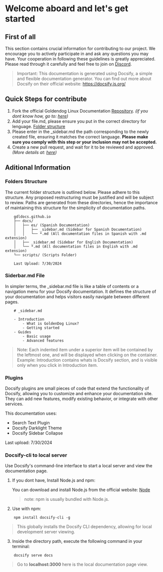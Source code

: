 # Welcome aboard and let's get started

## First of all

This section contains crucial information for contributing to our project. We encourage you to actively participate in and ask any questions you may have. Your cooperation in following these guidelines is greatly appreciated. Please read through it carefully and feel free to join on [Discord](https://discord.gg/hHfpgt3M).

> Important: This documentation is generated using Docsify, a simple and flexible documentation generator. You can find out more about Docsify on their official website: https://docsify.js.org/

## Quick Steps for contribute

1. Fork the official Goldendog Linux Documentation [Repository](https://github.com/gdldocs/gdldocs.github.io). _(if you dont know how, go to: [here](how-to-fork.md))_
2. Add your file.md, please ensure you put in the correct directory for lenguage. [Folder structure](how-contribute.md#Folder-Structure)
3. Please enter in the _sidebar.md the path corresponding to the newly created file, ensuring it matches the correct language. __Please make sure you comply with this step or your inclusion may not be accepted.__
4. Create a new pull request, and wait for it to be reviewed and approved. _(More details at: [here](how-to-fork.md#inital-steps))_

## Aditional Information

### Folders Structure

The current folder structure is outlined below. Please adhere to this structure. Any proposed restructuring must be justified and will be subject to review. Paths are generated from these directories, hence the importance of maintaining this structure for the simplicity of documentation paths.

```
    gdldocs.github.io
    ├── docs/
    │   ├── es/ (Spanish Documentation)
    │   │   ├── _sidebar.md (Sidebar for Spanish Documentation)
    │   │   └── *.md (All documentation files in Spanish with .md extension)
    │   ├── _sidebar.md (Sidebar for English Documentation)
    │   └── *.md (All documentation files in English with .md extension)
    └── scripts/ (Scripts Folder)

    Last Upload: 7/30/2024
```


### Siderbar.md File

In simpler terms, the _sidebar.md file is like a table of contents or a navigation menu for your Docsify documentation. It defines the structure of your documentation and helps visitors easily navigate between different pages.

```
    # _sidebar.md

    - Introduction
        - What is GoldenDog Linux?
        - Getting started
    - Guides
        - Basic usage
        - Advanced features
```

> Note: Each indented item under a superior item will be contained by the leftmost one, and will be displayed when clicking on the container. Example: Introduction contains whats is Docsify section, and is visible only when you click in Introduction item.

### Plugins

Docsify plugins are small pieces of code that extend the functionality of Docsify, allowing you to customize and enhance your documentation site. They can add new features, modify existing behavior, or integrate with other services.

This documentation uses:

* Search Text Plugin
* Docsify Darklight Theme
* Docsify Sidebar Collapse

Last upload: 7/30/2024

### Docsify-cli to local server

Use Docsify's command-line interface to start a local server and view the documentation page.

1. If you dont have, Install Node.js and npm:

    You can download and install Node.js from the official website: [Node](https://nodejs.org/) 
    > note: npm is usually bundled with Node.js.

2. Use with npm:

``` 
    npm install docsify-cli -g
```

> This globally installs the Docsify CLI dependency, allowing for local development server viewing.


3. Inside the directory path, execute the following command in your terminal:

```
    docsify serve docs
```

> Go to **localhost:3000** here is the local documentation page view.